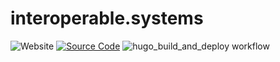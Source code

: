 # interoperable.systems

![Website](https://img.shields.io/website?url=https%3A%2F%2Finteroperable.systems)
[![Source Code](https://img.shields.io/badge/source-GitHub-blue.svg?style=flat)](https://github.com/interoperable/interopable.systems)
![hugo_build_and_deploy workflow](https://github.com/interoperable/interoperable.systems/actions/workflows/hugo_build_and_deploy.yml/badge.svg?label=build&style=flat-square&branch=main)
